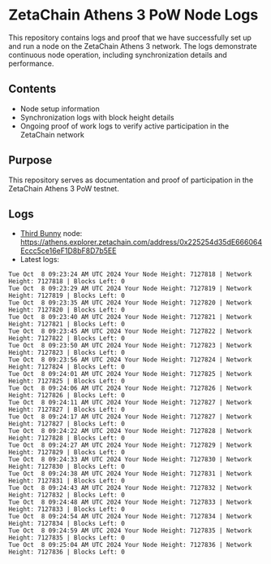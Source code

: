 # ZetaChain Athens 3 PoW Node Logs
This repository contains logs and proof that we have successfully set up and run a node on the ZetaChain Athens 3 network. The logs demonstrate continuous node operation, including synchronization details and performance.

## Contents
- Node setup information
- Synchronization logs with block height details
- Ongoing proof of work logs to verify active participation in the ZetaChain network

## Purpose
This repository serves as documentation and proof of participation in the ZetaChain Athens 3 PoW testnet.

## Logs

- [Third Bunny](https://thirdbunny.xyz/) node: https://athens.explorer.zetachain.com/address/0x225254d35dE666064Eccc5ce16eF1D8bF8D7b5EE
- Latest logs:
```
Tue Oct  8 09:23:24 AM UTC 2024 Your Node Height: 7127818 | Network Height: 7127818 | Blocks Left: 0
Tue Oct  8 09:23:29 AM UTC 2024 Your Node Height: 7127819 | Network Height: 7127819 | Blocks Left: 0
Tue Oct  8 09:23:35 AM UTC 2024 Your Node Height: 7127820 | Network Height: 7127820 | Blocks Left: 0
Tue Oct  8 09:23:40 AM UTC 2024 Your Node Height: 7127821 | Network Height: 7127821 | Blocks Left: 0
Tue Oct  8 09:23:45 AM UTC 2024 Your Node Height: 7127822 | Network Height: 7127822 | Blocks Left: 0
Tue Oct  8 09:23:50 AM UTC 2024 Your Node Height: 7127823 | Network Height: 7127823 | Blocks Left: 0
Tue Oct  8 09:23:56 AM UTC 2024 Your Node Height: 7127824 | Network Height: 7127824 | Blocks Left: 0
Tue Oct  8 09:24:01 AM UTC 2024 Your Node Height: 7127825 | Network Height: 7127825 | Blocks Left: 0
Tue Oct  8 09:24:06 AM UTC 2024 Your Node Height: 7127826 | Network Height: 7127826 | Blocks Left: 0
Tue Oct  8 09:24:11 AM UTC 2024 Your Node Height: 7127827 | Network Height: 7127827 | Blocks Left: 0
Tue Oct  8 09:24:17 AM UTC 2024 Your Node Height: 7127827 | Network Height: 7127827 | Blocks Left: 0
Tue Oct  8 09:24:22 AM UTC 2024 Your Node Height: 7127828 | Network Height: 7127828 | Blocks Left: 0
Tue Oct  8 09:24:27 AM UTC 2024 Your Node Height: 7127829 | Network Height: 7127829 | Blocks Left: 0
Tue Oct  8 09:24:33 AM UTC 2024 Your Node Height: 7127830 | Network Height: 7127830 | Blocks Left: 0
Tue Oct  8 09:24:38 AM UTC 2024 Your Node Height: 7127831 | Network Height: 7127831 | Blocks Left: 0
Tue Oct  8 09:24:43 AM UTC 2024 Your Node Height: 7127832 | Network Height: 7127832 | Blocks Left: 0
Tue Oct  8 09:24:48 AM UTC 2024 Your Node Height: 7127833 | Network Height: 7127833 | Blocks Left: 0
Tue Oct  8 09:24:54 AM UTC 2024 Your Node Height: 7127834 | Network Height: 7127834 | Blocks Left: 0
Tue Oct  8 09:24:59 AM UTC 2024 Your Node Height: 7127835 | Network Height: 7127835 | Blocks Left: 0
Tue Oct  8 09:25:04 AM UTC 2024 Your Node Height: 7127836 | Network Height: 7127836 | Blocks Left: 0
```
